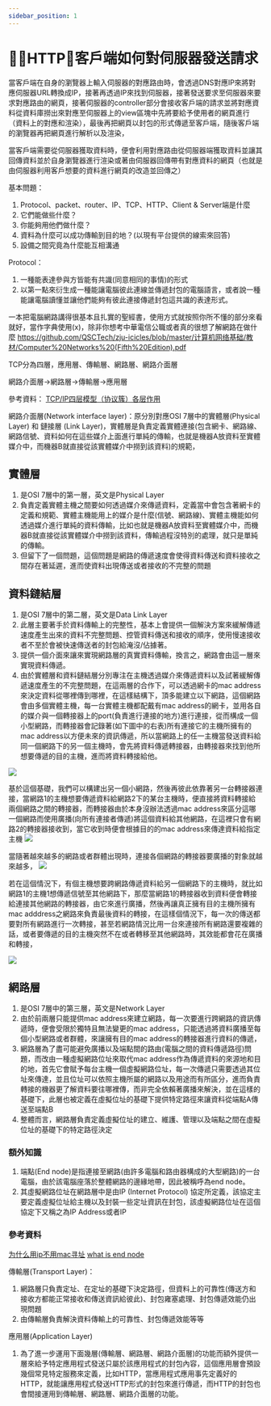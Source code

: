 ```yaml
---
sidebar_position: 1
---
```



# HTTP：客戶端如何對伺服器發送請求

當客戶端在自身的瀏覽器上輸入伺服器的對應路由時，會透過DNS對應IP來將對應伺服器URL轉換成IP，接著再透過IP來找到伺服器，接著發送要求至伺服器來要求對應路由的網頁，接著伺服器的controller部分會接收客戶端的請求並將對應資料從資料庫撈出來對應至伺服器上的view區塊中先將要給予使用者的網頁進行（資料上的對應和渲染），最後再把網頁以封包的形式傳遞至客戶端，隨後客戶端的瀏覽器再把網頁進行解析以及渲染，

當客戶端需要從伺服器獲取資料時，便會利用對應路由從伺服器端獲取資料並讓其回傳資料並於自身瀏覽器進行渲染或著由伺服器回傳帶有對應資料的網頁（也就是由伺服器利用客戶想要的資料進行網頁的改造並回傳之）



基本問題：
1. Protocol、packet、router、IP、TCP、HTTP、Client & Server端是什麼
2. 它們能做些什麼？
3. 你能夠用他們做什麼？
4. 資料為什麼可以成功傳輸到目的地？(以現有平台提供的線索來回答)
5. 設備之間究竟為什麼能互相溝通


Protocol：
1. 一種能表達參與方皆能有共識(同意相同的事情)的形式
2. 以第一點來衍生成一種能讓電腦彼此連線並傳遞封包的電腦語言，或者說一種能讓電腦讀懂並讓他們能夠有彼此連接傳遞封包這共識的表達形式。

一本把電腦網路講得很基本且扎實的聖經書，使用方式就按照你所不懂的部分來看就好，當作字典使用(x)，除非你想考中華電信公職或者真的很想了解網路在做什麼
https://github.com/QSCTech/zju-icicles/blob/master/计算机网络基础/教材/Computer%20Networks%20(Fifth%20Edition).pdf

TCP分為四層，應用層、傳輸層、網路層、網路介面層

網路介面層->網路層->傳輸層->應用層

參考資料：
[TCP/IP四层模型（协议簇）各层作用](https://segmentfault.com/a/1190000022946409)


網路介面層(Network interface layer)：原分別對應OSI 7層中的實體層(Physical Layer) 和 鏈接層 (Link Layer)，實體層是負責定義實體連接(包含網卡、網路線、網路信號、資料如何在這些媒介上面進行單純的傳輸，也就是機器A放資料至實體媒介中，而機器B就直接從該實體媒介中撈到該資料)的規範，

## 實體層 
1. 是OSI 7層中的第一層，英文是Physical Layer
2. 負責定義實體主機之間要如何透過媒介來傳遞資料，定義當中會包含著網卡的定義和規範、實體主機能用上的媒介是什麼(信號、網路線)、實體主機能如何透過媒介進行單純的資料傳輸，比如也就是機器A放資料至實體媒介中，而機器B就直接從該實體媒介中撈到該資料，傳輸過程沒特別的處理，就只是單純的傳輸。
3. 但留下了一個問題，這個問題是網路的傳遞速度會使得資料傳送和資料接收之間存在著延遲，進而使資料出現傳送或者接收的不完整的問題

## 資料鏈結層
1. 是OSI 7層中的第二層，英文是Data Link Layer
2. 此層主要著手於資料傳輸上的完整性，基本上會提供一個解決方案來緩解傳遞速度產生出來的資料不完整問題、控管資料傳送和接收的順序，使用慢速接收者不至於會被快速傳送者的封包給淹沒/佔據著。
3. 提供一個介面來讓來實現網路層的真實資料傳輸，換言之，網路會由這一層來實現資料傳遞。
4. 由於實體層和資料鏈結層分別專注在主機透過媒介來傳遞資料以及試著緩解傳遞速度產生的不完整問題，在這兩層的合作下，可以透過網卡的mac address來決定資料從哪裡傳到哪裡，在這樣結構下，頂多能建立以下網路，這個網路會由多個實體主機，每一台實體主機都配戴有mac address的網卡，並用各自的媒介與一個轉接器上的port(負責進行連接的地方)進行連接，從而構成一個小型網路，而轉接器會記錄著(如下圖中的右表)所有連接它的主機所擁有的mac address以方便未來的資訊傳遞，所以當網路上的任一主機當發送資料給同一個網路下的另一個主機時，會先將資料傳遞轉接器，由轉接器來找到他所想要傳遞的目的主機，進而將資料轉接給他。

![](https://res.cloudinary.com/dqfxgtyoi/image/upload/v1633422190/blog/network/macaddrNetwork/macaddressNetwork1_fzo0li.png)

基於這個基礎，我們可以構建出另一個小網路，然後再彼此依靠著另一台轉接器連接，當網路1的主機想要傳遞資料給網路2下的某台主機時，便直接將資料轉接給兩個網路之間的轉接器，而轉接器由於本身沒辦法透過mac address來區分這哪一個網路而使用廣播(向所有連接者傳遞)將這個資料給其他網路，在這裡只會有網路2的轉接器接收到，當它收到時便會根據目的的mac address來傳達資料給指定主機
![](https://res.cloudinary.com/dqfxgtyoi/image/upload/v1633422197/blog/network/macaddrNetwork/twoMacAddressNetworks_macsec.png)

當隨著越來越多的網路或者群體出現時，連接各個網路的轉接器要廣播的對象就越來越多，
![](https://res.cloudinary.com/dqfxgtyoi/image/upload/v1633422195/blog/network/macaddrNetwork/multipleMacAddressNetworks_uwxlte.png)

若在這個情況下，有個主機想要跨網路傳遞資料給另一個網路下的主機時，就比如網路1的主機1想傳遞信號至其他網路下，那麼當網路1的轉接器收到資料便會轉接給連接其他網路的轉接器，由它來進行廣播，然後再讓真正擁有目的主機所擁有mac adddress之網路來負責最後資料的轉接，在這樣個情況下，每一次的傳送都要對所有網路進行一次轉接，甚至若網路情況比用一台來連接所有網路還要複雜的話，或者要傳遞的目的主機突然不在或者轉移至其他網路時，其效能都會花在廣播和轉接，

![](https://res.cloudinary.com/dqfxgtyoi/image/upload/v1633422195/blog/network/macaddrNetwork/sendASignalOnNetwork_lnxyuf.png)


## 網路層 
1. 是OSI 7層中的第三層，英文是Network Layer
2. 由於前兩層只能提供mac address來建立網路，每一次要進行跨網路的資訊傳遞時，便會受限於獨特且無法變更的mac address，只能透過將資料廣播至每個小型網路或者群體，來讓擁有目的mac address的轉接器進行資料的傳遞，
3. 網路層為了盡可能避免廣播以及端點間的路由(電腦之間的資料傳遞路徑)問題，而改由一種虛擬網路位址來取代mac address作為傳遞資料的來源地和目的地，首先它會賦予每台主機一個虛擬網路位址，每一次傳遞只需要透過其位址來傳達，並且位址可以依照主機所屬的網路以及用途而有所區分，進而負責轉接的機器更了解資料要往哪裡傳，而非完全依賴著廣播來解決，並在這樣的基礎下，此層也被定義在虛擬位址的基礎下提供特定路徑來讓資料從端點A傳送至端點B
4. 整體而言，網路層負責定義虛擬位址的建立、維護、管理以及端點之間在虛擬位址的基礎下的特定路徑決定


### 額外知識
1. 端點(End node)是指連接至網路(由許多電腦和路由器構成的大型網路)的一台電腦，由於該電腦座落於整體網路的邊緣地帶，因此被稱呼為end node。
2. 其虛擬網路位址在網路層中是由IP (Internet Protocol) 協定所定義，該協定主要定義虛擬位址給主機以及封裝一些定址資訊在封包，該虛擬網路位址在這個協定下又稱之為IP Address或者IP

### 參考資料
[为什么用ip不用mac寻址](https://blog.csdn.net/a13602955218/article/details/108311560)
[what is end node](https://en.wikipedia.org/wiki/End_system)


傳輸層(Transport Layer)：
1.  網路層只負責定址、在定址的基礎下決定路徑，但資料上的可靠性(傳送方和接收方都能正常接收和傳送資訊給彼此)、封包雍塞處理、封包傳遞效能仍出現問題
2.  由傳輸層負責解決資料傳輸上的可靠性、封包傳遞效能等等



應用層(Application Layer)
1. 為了進一步運用下面幾層(傳輸層、網路層、網路介面層)的功能而額外提供一層來給予特定應用程式發送只屬於該應用程式的封包內容，這個應用層會預設幾個常見特定服務來定義，比如HTTP，當應用程式應用事先定義好的HTTP，就能讓應用程式發送HTTP形式的封包來進行傳遞，而HTTP的封包也會間接運用到傳輸層、網路層、網路介面層的功能。